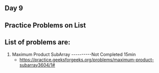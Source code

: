 ## Day 9

## Practice Problems on List 

## List of problems are:

1. Maximum Product SubArray ----------Not Completed 15min
    -   https://practice.geeksforgeeks.org/problems/maximum-product-subarray3604/1#
    